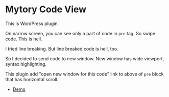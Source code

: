# Mytory Code View

This is WordPress plugin. 

On narrow screen, you can see only a part of code in `pre` tag. So swipe code. This is hell.

I tried line breaking. But line breaked code is hell, too.

So I decided to send code to new window. New window has wide viewport, syntax highlighting. 

This plugin add "open new window for this code" link to above of `pre` block that has horizontal scroll.

* [Demo](http://mytory.net/archives/10474)